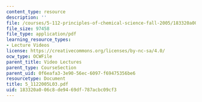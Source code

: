 ```yaml
---
content_type: resource
description: ''
file: /courses/5-112-principles-of-chemical-science-fall-2005/183320a006c8de9469df787acbc09cf3_5_1122005L03.pdf
file_size: 97458
file_type: application/pdf
learning_resource_types:
- Lecture Videos
license: https://creativecommons.org/licenses/by-nc-sa/4.0/
ocw_type: OCWFile
parent_title: Video Lectures
parent_type: CourseSection
parent_uid: 0f6eafa3-3e90-56ec-6097-f69475356be6
resourcetype: Document
title: 5_1122005L03.pdf
uid: 183320a0-06c8-de94-69df-787acbc09cf3
---
```

